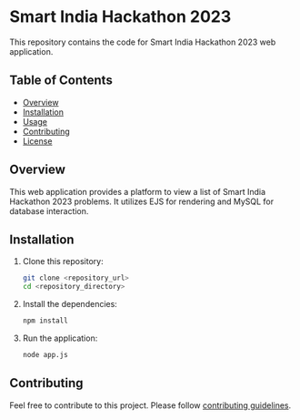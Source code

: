 # Smart India Hackathon 2023

This repository contains the code for Smart India Hackathon 2023 web application.

## Table of Contents

- [Overview](#overview)
- [Installation](#installation)
- [Usage](#usage)
- [Contributing](#contributing)
- [License](#license)

## Overview

This web application provides a platform to view a list of Smart India Hackathon 2023 problems. It utilizes EJS for rendering and MySQL for database interaction.

## Installation

1. Clone this repository:
   ```bash
   git clone <repository_url>
   cd <repository_directory>
   ```

2. Install the dependencies:
   ```bash
   npm install
   ```

3. Run the application:
   ```bash
   node app.js
   ```

## Contributing

Feel free to contribute to this project. Please follow [contributing guidelines](CONTRIBUTING.md).
